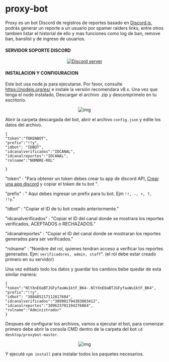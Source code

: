 # proxy-bot
Proxy es un bot Discord de registros de reportes basado en [Discord.js](https://discord.js.org/#/docs/main/stable/general/welcome), podrás generar un reporte a un usuario por spamer raiders links, entre otros tambien listar el historial de ello y mas funciones como log de ban, remove ban, banslist  y de ingreso de usuarios.

#### SERVIDOR SOPORTE DISCORD
<p align="center">
  <a href="https://discord.gg/VxwER6t"><img src="https://discordapp.com/api/guilds/312846399731662850/widget.png?style=banner2" alt="Discord server"></a>
</p>

#### INSTALACION Y CONFIGURACION
Este bot usa node.js  para ejecutarse. Por favor, consulte https://nodejs.org/es/ e instale la versión recomendara v8.x.
Una vez que tenga el node instalado, Descargar el archivo .zip y descomprimelo en tu escritorio.

<p align="center">
    <img src="https://i.imgur.com/EkRunBv.png" alt="img">
</p>

Abrir la carpeta descargada del bot, abrir el archivo `config.json` y edite los datos del archivo.

    {
    "token":"TOKENBOT",
    "prefix":"!!y",
    "idbot": "IDBOT",
    "idcanalverificados":"IDCANAL",
    "idcanalreportes":"IDCANAL",
    "rolname":"NOMBRE-ROL"
    
    }

"token" : "Para obtener un token debes crear tu app de discord API, [Crear una app discord](http://www.craterdev.com/documentacion-mybot/guia/cuenta-app-bot.html) y copiar el token de tu bot ".

"prefix" : " Aqui debes ingresar un prefix para tu bot. Ejm `!!, -, +, ?, !!y`."

"idbot" : "Copiar el ID de tu bot creado anteriormente."

"idcanalverificados" : "Copiar el ID del canal donde se mostrara los reportes verificados, ACEPTADOS o RECHAZADOS."

"idcanalreportes" : "Copiar el ID del canal donde se mostraran los reportes generados para ser verificados."

"rolname" : "Nombre del rol, quienes tendran acceso a verificar los reportes generados. Ejm: `verificadores, admin, staff`".
(el rol debe estar creado primero en su servidor)

Una vez editado todo los datos y guardar los cambios bebe quedar de esta similar manera:

    {
    "token":"NlYXnEOaBTJGFyfauWu1ktF_BK4-.NlYXnEOaBTJGFyfauWu1ktF_BK4",
    "prefix":"!!y",
    "idbot": "388485217112817684",
    "idcanalverificados":"389901794303803412",
    "idcanalreportes":"389623701194276864",
    "rolname":"Administrador"
    }


Despues de configurar los archivos, vamos a ejecutar el bot, para comenzar primero debe abrir la consola CMD
dentro de la carpeta del bot `cd desktop/proxybot-master`.
<p align="center">
    <img src="https://i.imgur.com/y56KzTh.png" alt="img">
</p>

Y ejecuté `npm install` para instalar todos los paquetes necesarios.
